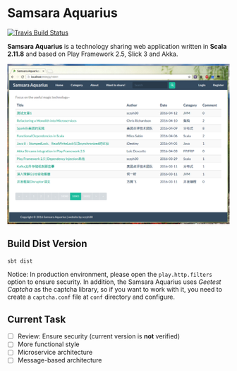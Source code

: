 # Samsara Aquarius

[![Travis Build Status](https://travis-ci.org/sczyh30/samsara-aquarius.svg?branch=master)](https://travis-ci.org/sczyh30/samsara-aquarius)

**Samsara Aquarius** is a technology sharing web application written in **Scala 2.11.8** and based on Play Framework 2.5, Slick 3 and Akka.

![Samsara Aquarius](docs/imgs/aquarius-en.png)

## Build Dist Version

```bash
sbt dist
```

Notice: In production environment, please open the `play.http.filters` option to ensure security.
In addition, the Samsara Aquarius uses *Geetest Captcha* as the captcha library, so if you want to work with it, you need to create a `captcha.conf` file at `conf` directory and configure.

## Current Task

- [ ] Review: Ensure security (current version is **not** verified)
- [ ] More functional style
- [ ] Microservice architecture
- [ ] Message-based architecture